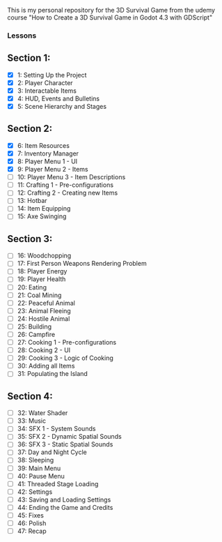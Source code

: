 This is my personal repository for the 3D Survival Game from the udemy course "How to Create a 3D Survival Game in Godot 4.3 with GDScript"

### Lessons

## Section 1:
- [x] 1: Setting Up the Project
- [x] 2: Player Character
- [x] 3: Interactable Items
- [x] 4: HUD, Events and Bulletins
- [x] 5: Scene Hierarchy and Stages

## Section 2:
- [x] 6: Item Resources
- [x] 7: Inventory Manager
- [x] 8: Player Menu 1 - UI
- [x] 9: Player Menu 2 - Items
- [ ] 10: Player Menu 3 - Item Descriptions
- [ ] 11: Crafting 1 - Pre-configurations
- [ ] 12: Crafting 2 - Creating new Items
- [ ] 13: Hotbar
- [ ] 14: Item Equipping
- [ ] 15: Axe Swinging

## Section 3:
- [ ] 16: Woodchopping
- [ ] 17: First Person Weapons Rendering Problem
- [ ] 18: Player Energy
- [ ] 19: Player Health
- [ ] 20: Eating
- [ ] 21: Coal Mining
- [ ] 22: Peaceful Animal
- [ ] 23: Animal Fleeing
- [ ] 24: Hostile Animal
- [ ] 25: Building
- [ ] 26: Campfire
- [ ] 27: Cooking 1 - Pre-configurations
- [ ] 28: Cooking 2 - UI
- [ ] 29: Cooking 3 - Logic of Cooking
- [ ] 30: Adding all Items
- [ ] 31: Populating the Island

## Section 4:
- [ ] 32: Water Shader
- [ ] 33: Music
- [ ] 34: SFX 1 - System Sounds
- [ ] 35: SFX 2 - Dynamic Spatial Sounds
- [ ] 36: SFX 3 - Static Spatial Sounds
- [ ] 37: Day and Night Cycle
- [ ] 38: Sleeping
- [ ] 39: Main Menu
- [ ] 40: Pause Menu
- [ ] 41: Threaded Stage Loading
- [ ] 42: Settings
- [ ] 43: Saving and Loading Settings
- [ ] 44: Ending the Game and Credits
- [ ] 45: Fixes
- [ ] 46: Polish
- [ ] 47: Recap
